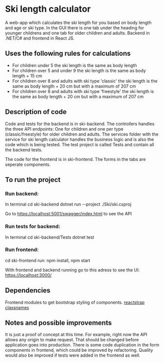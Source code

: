 # Ski length calculator

A web-app which calculates the ski length for you based on body length and age or ski type.
In the GUI there is one tab under the heading for younger childrens and one tab for older children and adults.
Backend in .NET/C# and frontend in React JS.

## Uses the following rules for calculations
* For children under 5 the ski length is the same as body length
* For children over 5 and under 9 the ski length is the same as body length + 15 cm
* For children over 8 and adults with ski type 'classic' the ski length is the same as body length + 20 cm but with a maximum of 207 cm
* For children over 8 and adults with ski type 'freestyle' the ski length is the same as body length + 20 cm but with a maximum of 207 cm

## Description of code
Code and tests for the backend is in ski-backend.
The controllers handles the three API endpoints: One for children and one per type (classic/freestyle) for older children and adults.
The services folder with the service for ski length calculator handles the business logic and is also the code which is being tested.
The test project is called Tests and contain all the backend tests.

The code for the frontend is in ski-frontend.
The forms in the tabs are seperate components.

## To run the project

### Run backend:
In terminal
cd ski-backend
dotnet run --project ./Ski/ski.csproj

Go to <https://localhost:5001/swagger/index.html> to see the API

### Run tests for backend:
In terminal
cd ski-backend/Tests
dotnet test

### Run frontend:
cd ski-frontend
run: npm install, npm start

With frontend and backend running go to this adress to see the UI:
<https://localhost:3000/>

## Dependencies
Frontend modules to get bootstrap styling of components.
[reactstrap](https://reactstrap.github.io/)
[classnames](https://www.npmjs.com/package/classnames)

## Notes and possible improvements
It is just a proof of concept at this time.
For example, right now the API allows any origin to make request. That should be changed before application goes into production.
There is some code duplication in the form components in frontend, which could be improved by refactoring.
Quality would also be improved if tests were added in the frontend as well.
